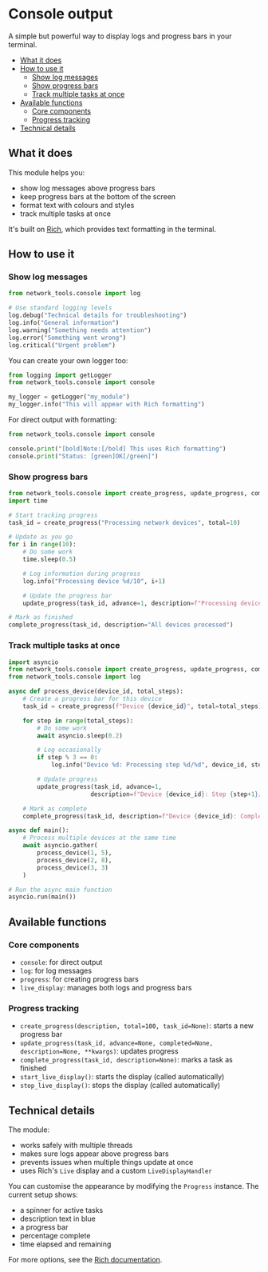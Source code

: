 # Console output

A simple but powerful way to display logs and progress bars in your terminal.

- [What it does](#what-it-does)
- [How to use it](#how-to-use-it)
  - [Show log messages](#show-log-messages)
  - [Show progress bars](#show-progress-bars)
  - [Track multiple tasks at once](#track-multiple-tasks-at-once)
- [Available functions](#available-functions)
  - [Core components](#core-components)
  - [Progress tracking](#progress-tracking)
- [Technical details](#technical-details)

## What it does

This module helps you:

- show log messages above progress bars
- keep progress bars at the bottom of the screen
- format text with colours and styles
- track multiple tasks at once

It's built on [Rich](https://github.com/Textualize/rich), which provides text formatting in the terminal.

## How to use it

### Show log messages

```python
from network_tools.console import log

# Use standard logging levels
log.debug("Technical details for troubleshooting")
log.info("General information")
log.warning("Something needs attention")
log.error("Something went wrong")
log.critical("Urgent problem")
```

You can create your own logger too:

```python
from logging import getLogger
from network_tools.console import console

my_logger = getLogger("my_module")
my_logger.info("This will appear with Rich formatting")
```

For direct output with formatting:

```python
from network_tools.console import console

console.print("[bold]Note:[/bold] This uses Rich formatting")
console.print("Status: [green]OK[/green]")
```

### Show progress bars

```python
from network_tools.console import create_progress, update_progress, complete_progress
import time

# Start tracking progress
task_id = create_progress("Processing network devices", total=10)

# Update as you go
for i in range(10):
    # Do some work
    time.sleep(0.5)

    # Log information during progress
    log.info("Processing device %d/10", i+1)

    # Update the progress bar
    update_progress(task_id, advance=1, description=f"Processing device {i+1}/10")

# Mark as finished
complete_progress(task_id, description="All devices processed")
```

### Track multiple tasks at once

```python
import asyncio
from network_tools.console import create_progress, update_progress, complete_progress
from network_tools.console import log

async def process_device(device_id, total_steps):
    # Create a progress bar for this device
    task_id = create_progress(f"Device {device_id}", total=total_steps)

    for step in range(total_steps):
        # Do some work
        await asyncio.sleep(0.2)

        # Log occasionally
        if step % 3 == 0:
            log.info("Device %d: Processing step %d/%d", device_id, step+1, total_steps)

        # Update progress
        update_progress(task_id, advance=1,
                       description=f"Device {device_id}: Step {step+1}/{total_steps}")

    # Mark as complete
    complete_progress(task_id, description=f"Device {device_id}: Complete")

async def main():
    # Process multiple devices at the same time
    await asyncio.gather(
        process_device(1, 5),
        process_device(2, 8),
        process_device(3, 3)
    )

# Run the async main function
asyncio.run(main())
```

## Available functions

### Core components

- `console`: for direct output
- `log`: for log messages
- `progress`: for creating progress bars
- `live_display`: manages both logs and progress bars

### Progress tracking

- `create_progress(description, total=100, task_id=None)`: starts a new progress bar
- `update_progress(task_id, advance=None, completed=None, description=None, **kwargs)`: updates progress
- `complete_progress(task_id, description=None)`: marks a task as finished
- `start_live_display()`: starts the display (called automatically)
- `stop_live_display()`: stops the display (called automatically)

## Technical details

The module:

- works safely with multiple threads
- makes sure logs appear above progress bars
- prevents issues when multiple things update at once
- uses Rich's `Live` display and a custom `LiveDisplayHandler`

You can customise the appearance by modifying the `Progress` instance. The current setup shows:

- a spinner for active tasks
- description text in blue
- a progress bar
- percentage complete
- time elapsed and remaining

For more options, see the [Rich documentation](https://rich.readthedocs.io/en/latest/progress.html).
